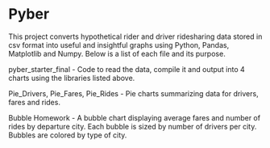 # Pyber

This project converts hypothetical rider and driver ridesharing data stored in csv format into useful and insightful graphs using Python, Pandas, Matplotlib and Numpy.  Below is a list of each file and its purpose.

pyber_starter_final - Code to read the data, compile it and output into 4 charts using the libraries listed above.

Pie_Drivers, Pie_Fares, Pie_Rides - Pie charts summarizing data for drivers, fares and rides.

Bubble Homework - A bubble chart displaying average fares and number of rides by departure city.  Each bubble is sized by number of drivers per city.  Bubbles are colored by type of city.
